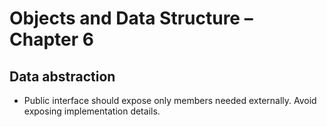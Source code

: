 # Objects and Data Structure – Chapter 6

## Data abstraction

* Public interface should expose only members needed externally. Avoid exposing implementation details.


